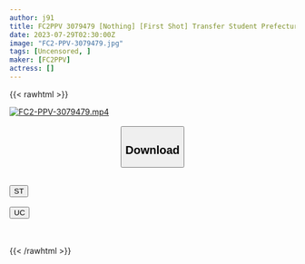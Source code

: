 ```yaml
---
author: j91
title: FC2PPV 3079479 [Nothing] [First Shot] Transfer Student Prefectural ③ Full-Time, Current JK “This Is The First Time I’ve Come Out Like This… A Squirting Deluge Beyond 1 Liter Of Threat” Massive Facial Record [Slope-Style Beautiful Girl]
date: 2023-07-29T02:30:00Z
image: "FC2-PPV-3079479.jpg"
tags: [Uncensored, ]
maker: [FC2PPV]
actress: []
---
```



{{< rawhtml >}}

<div class="video" data-videoid="JwyPAwjARXtjd8D">
    <a href="javascript:;">
        <img src="https://my.j91.asia/posts/FC2-PPV-3079479/FC2-PPV-3079479.jpg" width="WIDTH" height="HEIGHT" alt="FC2-PPV-3079479.mp4" loading="lazy">
    </a>
</div>

<script type="text/javascript" src="https://j91.asia/asset/on-demand-st.js"></script>

<br>
  <link rel="stylesheet" href="https://j91.asia/asset/bs5.css">
  
  <center>
  <button class="btn btn-primary" type="button" data-bs-toggle="collapse" data-bs-target=".multi-collapse" aria-expanded="false" aria-controls="multiCollapseExample1 multiCollapseExample2"><h2>Download</h2></button></center>
</p>
<div class="row">
  <div class="col">
    <div class="collapse multi-collapse" id="multiCollapseExample1">
      <div class="card card-body">
	      	      <br>
<div class="buttons">  
<a href="https://streamtape.to/v/JwyPAwjARXtjd8D"><button class="btn-hover color-3"><i class="fa fa-download"></i> ST</button></a></div>
    </div>
  </div>
</div>
  <div class="col">
    <div class="collapse multi-collapse" id="multiCollapseExample2">
      <div class="card card-body">
	      <br>
<div class="buttons">
    <a href="https://userscloud.com/xhefp2tv7zla"><button class="btn-hover color-9"><i class="fa fa-download"></i> UC</button></a></div>
<br><br>
      </div>
    </div>
  </div>
</div>

{{< /rawhtml >}}